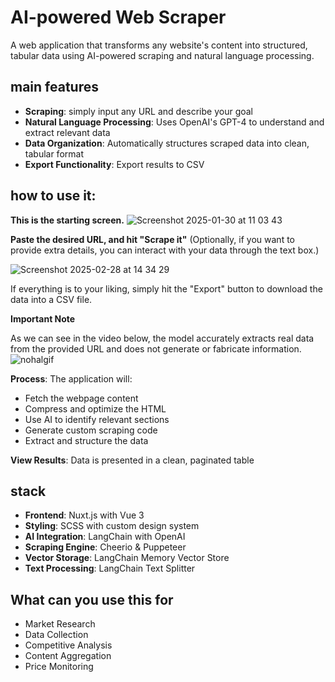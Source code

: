 # AI-powered Web Scraper

A web application that transforms any website's content into structured, tabular data using AI-powered scraping and natural language processing.

## main features

- **Scraping**: simply input any URL and describe your goal
- **Natural Language Processing**: Uses OpenAI's GPT-4 to understand and extract relevant data
- **Data Organization**: Automatically structures scraped data into clean, tabular format
- **Export Functionality**: Export results to CSV
  
## how to use it:

**This is the starting screen.**
![Screenshot 2025-01-30 at 11 03 43](https://github.com/user-attachments/assets/6ca94607-a2aa-4314-98fc-9e08f8c8769d)

**Paste the desired URL, and hit "Scrape it"**
(Optionally, if you want to provide extra details, you can interact with your data through the text box.)

![Screenshot 2025-02-28 at 14 34 29](https://github.com/user-attachments/assets/8c2baf5d-0375-47ff-92e7-1a978634032d)

If everything is to your liking, simply hit the "Export" button to download the data into a CSV file.

**Important Note**

As we can see in the video below, the model accurately extracts real data from the provided URL and does not generate or fabricate information.
![nohalgif](https://github.com/user-attachments/assets/791aa761-ef19-4e8e-96a6-7a188898df83)


**Process**: The application will:
  - Fetch the webpage content
  - Compress and optimize the HTML
  - Use AI to identify relevant sections
  - Generate custom scraping code
  - Extract and structure the data
    
**View Results**: Data is presented in a clean, paginated table

## stack

- **Frontend**: Nuxt.js with Vue 3
- **Styling**: SCSS with custom design system
- **AI Integration**: LangChain with OpenAI
- **Scraping Engine**: Cheerio & Puppeteer
- **Vector Storage**: LangChain Memory Vector Store
- **Text Processing**: LangChain Text Splitter

## What can you use this for

- Market Research
- Data Collection
- Competitive Analysis
- Content Aggregation
- Price Monitoring
